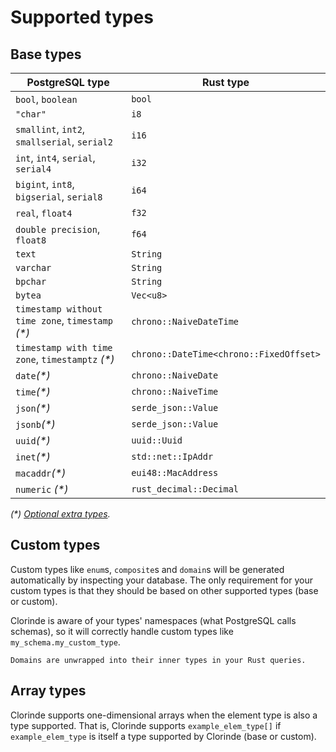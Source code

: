 # Supported types
## Base types
| PostgreSQL type                                   | Rust type                 |
| ------------------------------------------------- | ------------------------- |
| `bool`, `boolean`                                 | `bool`                    |
| `"char"`                                          | `i8`                      |
| `smallint`, `int2`, `smallserial`, `serial2`      | `i16`                     |
| `int`, `int4`, `serial`, `serial4`                | `i32`                     |
| `bigint`, `int8`, `bigserial`, `serial8`          | `i64`                     |
| `real`, `float4`                                  | `f32`                     |
| `double precision`, `float8`                      | `f64`                     |
| `text`                                            | `String`                  |
| `varchar`                                         | `String`                  |
| `bpchar`                                          | `String`                  |
| `bytea`                                           | `Vec<u8>`                 |
| `timestamp without time zone`, `timestamp` *(\*)* | `chrono::NaiveDateTime`   |
| `timestamp with time zone`, `timestamptz` *(\*)*  | `chrono::DateTime<chrono::FixedOffset>`    |
| `date`*(\*)*                                      | `chrono::NaiveDate`       |
| `time`*(\*)*                                      | `chrono::NaiveTime`       |
| `json`*(\*)*                                      | `serde_json::Value`       |
| `jsonb`*(\*)*                                     | `serde_json::Value`       |
| `uuid`*(\*)*                                      | `uuid::Uuid`              |
| `inet`*(\*)*                                      | `std::net::IpAddr`        |
| `macaddr`*(\*)*                                   | `eui48::MacAddress`       |
| `numeric` *(\*)*                                  | `rust_decimal::Decimal`   |

*(\*) [Optional extra types](./dependencies#optional-extra-types).*

## Custom types
Custom types like `enum`s, `composite`s and `domain`s will be generated automatically by inspecting your database. The only requirement for your custom types is that they should be based on other supported types (base or custom).

Clorinde is aware of your types' namespaces (what PostgreSQL calls schemas), so it will correctly handle custom types like `my_schema.my_custom_type`.

```admonish note
Domains are unwrapped into their inner types in your Rust queries.
```

## Array types
Clorinde supports one-dimensional arrays when the element type is also a type supported. That is, Clorinde supports `example_elem_type[]` if `example_elem_type` is itself a type supported by Clorinde (base or custom).
